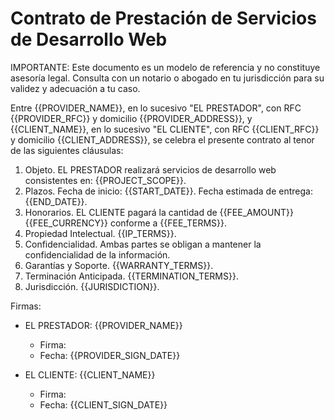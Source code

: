 # Contrato de Prestación de Servicios de Desarrollo Web

IMPORTANTE: Este documento es un modelo de referencia y no constituye asesoría legal. Consulta con un notario o abogado en tu jurisdicción para su validez y adecuación a tu caso.

Entre {{PROVIDER_NAME}}, en lo sucesivo "EL PRESTADOR", con RFC {{PROVIDER_RFC}} y domicilio {{PROVIDER_ADDRESS}}, y {{CLIENT_NAME}}, en lo sucesivo "EL CLIENTE", con RFC {{CLIENT_RFC}} y domicilio {{CLIENT_ADDRESS}}, se celebra el presente contrato al tenor de las siguientes cláusulas:

1. Objeto. EL PRESTADOR realizará servicios de desarrollo web consistentes en: {{PROJECT_SCOPE}}.
2. Plazos. Fecha de inicio: {{START_DATE}}. Fecha estimada de entrega: {{END_DATE}}.
3. Honorarios. EL CLIENTE pagará la cantidad de {{FEE_AMOUNT}} {{FEE_CURRENCY}} conforme a {{FEE_TERMS}}.
4. Propiedad Intelectual. {{IP_TERMS}}.
5. Confidencialidad. Ambas partes se obligan a mantener la confidencialidad de la información.
6. Garantías y Soporte. {{WARRANTY_TERMS}}.
7. Terminación Anticipada. {{TERMINATION_TERMS}}.
8. Jurisdicción. {{JURISDICTION}}.

Firmas:

- EL PRESTADOR: {{PROVIDER_NAME}}
  - Firma:
  - Fecha: {{PROVIDER_SIGN_DATE}}

- EL CLIENTE: {{CLIENT_NAME}}
  - Firma:
  - Fecha: {{CLIENT_SIGN_DATE}}

